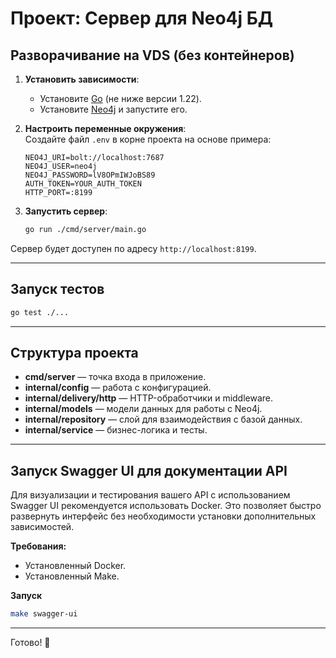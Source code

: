 # Проект: Сервер для Neo4j БД

## Разворачивание на VDS (без контейнеров)

1. **Установить зависимости**:

   - Установите [Go](https://go.dev/) (не ниже версии 1.22).
   - Установите [Neo4j](https://neo4j.com/download/) и запустите его.

2. **Настроить переменные окружения**:  
   Создайте файл `.env` в корне проекта на основе примера:

   ```env
   NEO4J_URI=bolt://localhost:7687
   NEO4J_USER=neo4j
   NEO4J_PASSWORD=lV8OPmIWJoBS89
   AUTH_TOKEN=YOUR_AUTH_TOKEN
   HTTP_PORT=:8199
   ```

3. **Запустить сервер**:
   ```bash
   go run ./cmd/server/main.go
   ```

Сервер будет доступен по адресу `http://localhost:8199`.

---

## Запуск тестов

```bash
go test ./...
```

---

## Структура проекта

- **cmd/server** — точка входа в приложение.
- **internal/config** — работа с конфигурацией.
- **internal/delivery/http** — HTTP-обработчики и middleware.
- **internal/models** — модели данных для работы с Neo4j.
- **internal/repository** — слой для взаимодействия с базой данных.
- **internal/service** — бизнес-логика и тесты.

---

## Запуск Swagger UI для документации API

Для визуализации и тестирования вашего API с использованием Swagger UI рекомендуется использовать Docker. Это позволяет быстро развернуть интерфейс без необходимости установки дополнительных зависимостей.

**Требования:**

- Установленный Docker.
- Установленный Make.

**Запуск**

```bash
make swagger-ui
```

---

Готово! 🚀
